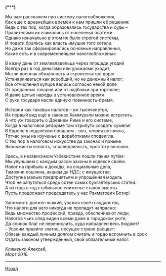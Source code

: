 ﻿**(\*\*\*)**  

  
Мы вам расскажем про систему налогообложения,  
Как ещё с древнейших времён к нам пришли её решения:  
Ведь с тех пор, когда образовались государства и суды –  
Правителями их взимались от населенья платежи.  
Однако изначально в этом не было строгой системы,  
И подати брались как власть имущие того хотели.  
Но даже так сформировались основные направленья,  
Какие есть и в современнейшем налогообложеньи:  

В казну дань от землевладельца через площади угодий  
Всегда раз в год деньгами или урожаями уходит;  
Могли военная обязанность и строительство дорог  
Устанавливаться как всеобщий, но не денежный налог;  
Все отчисления купцов велись согласно некой доле  
От проданных товаров или от надбавки при торговле;  
И даже целые народы в установленное время  
С руки государя несли единую повинность-бремя.  

Истории как таковых налогов – уж тысячелетья,  
Их первый вид ещё в законах Хаммурапи можно встретить.  
А что уж говорить о Древнем Риме и его системе,  
Когда в налоговой реформе там «трибут» создать сумели!  
В Европе в недалёком прошлом – вон, теория возникла,  
Тотчас умы на изученье с доработками сподвигла.  
С тех пор в налоговом искусстве да законах и поныне  
Экономисты ясность, справедливость, простоту вносили.  

Здесь, в независимом Узбекистане пошли таким путём:  
Мы улучшаем с каждым разом законы в кодексе своём.  
Налог на прибыль и доходы, на социальные дела,  
Таможни пошлина, акцизы да НДС; с имущества;  
Доступна малым предприятьям и упрощённая модель  
Чтоб не запутаться средь сотен самих бухгалтерских статей.  
А из года в год стабильное сниженье ставок высоты  
Пусть продолжает председатель у нас Рахматович Ботир!  

Запомнить должен всякий, уважая своё государство,  
Что налоги для него никогда не пропадут напрасно:  
Ведь множество профессий, правда, обеспечивают люди,  
Налогов чьих след виден всеми даже в городском уюте;  
Да список благ не перечислить, куда направлен весь бюджет!  
– Усвоим правило златое, несущее стране расцвет:  
Обязан каждый личным долгом считать и гордо вспомнить в срок  
Отдать законом утверждённый, свой обязательный налог.  

_Клименко Алексей,_  
_Март 2016._  

---

[Назад](./)
